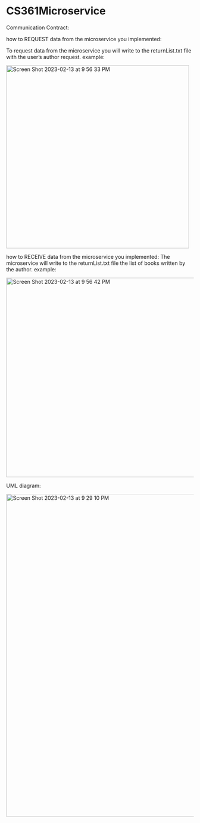# CS361Microservice

Communication Contract:

how to REQUEST data from the microservice you implemented:

To request data from the microservice you will write to the returnList.txt file with the user’s author request.
example: 


<img width="491" alt="Screen Shot 2023-02-13 at 9 56 33 PM" src="https://user-images.githubusercontent.com/86269288/218651902-355530c1-caa7-4b65-b4a1-70c36b9e6a90.png">




how to RECEIVE data from the microservice you implemented:
The microservice will write to the returnList.txt file the list of books written by the author.
example:


<img width="535" alt="Screen Shot 2023-02-13 at 9 56 42 PM" src="https://user-images.githubusercontent.com/86269288/218651997-4abcb7a8-b80f-40e8-a51e-f33618e8f5ad.png">




UML diagram: 



<img width="866" alt="Screen Shot 2023-02-13 at 9 29 10 PM" src="https://user-images.githubusercontent.com/86269288/218652280-7d49d147-3a7e-4284-af67-effeed94e783.png">
